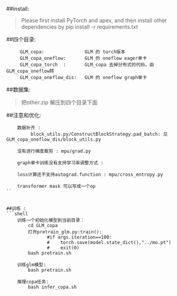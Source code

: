 ##install:
>Please first install PyTorch and apex, and then install other dependencies by pip install -r requirements.txt


##四个目录:
```shell
     GLM_copa:               GLM 的 torch版本
     GLM_copa_oneflow:       GLM 的 oneflow eager单卡
     GLM_copa_torch  :       GLM_copa 去掉分布式的代码，由GLM_copa_oneflow转
     GLM_copa_oneflow_dis:   GLM 的 oneflow graph单卡
```

##数据集:
>把other.zip 解压到四个目录下面


##注意和优化:
```shell
    数据补齐 :
         block_utils.py/ConstructBlockStrategy.pad_batch: 见GLM_copa_oneflow_dis/block_utils.py
    
    没有进行梯度裁剪 : mpu/grad.py

    graph单卡训练没有支持学习率调整方式 : 

    loss计算还不支持autograd.function : mpu/cross_entropy.py
    
    transformer mask 可以写成一个op
``


##训练 : 
```shell
    训练一个初始化模型到当前目录：
        cd GLM_copa
        打开pretrain_glm.py:train():
               #if args.iteration==100:
               #    torch.save(model.state_dict(),"../mo.pt")
               #    exit(0)
        bash pretrain.sh
    
    训练glm模型:
        bash pretrain.sh
    
    推理copa任务:
        bash infer_copa.sh
```                          